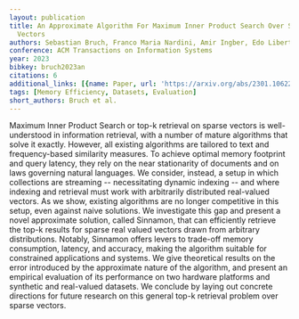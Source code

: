 ```yaml
---
layout: publication
title: An Approximate Algorithm For Maximum Inner Product Search Over Streaming Sparse
  Vectors
authors: Sebastian Bruch, Franco Maria Nardini, Amir Ingber, Edo Liberty
conference: ACM Transactions on Information Systems
year: 2023
bibkey: bruch2023an
citations: 6
additional_links: [{name: Paper, url: 'https://arxiv.org/abs/2301.10622'}]
tags: [Memory Efficiency, Datasets, Evaluation]
short_authors: Bruch et al.
---
```

Maximum Inner Product Search or top-k retrieval on sparse vectors is
well-understood in information retrieval, with a number of mature algorithms
that solve it exactly. However, all existing algorithms are tailored to text
and frequency-based similarity measures. To achieve optimal memory footprint
and query latency, they rely on the near stationarity of documents and on laws
governing natural languages. We consider, instead, a setup in which collections
are streaming -- necessitating dynamic indexing -- and where indexing and
retrieval must work with arbitrarily distributed real-valued vectors. As we
show, existing algorithms are no longer competitive in this setup, even against
naive solutions. We investigate this gap and present a novel approximate
solution, called Sinnamon, that can efficiently retrieve the top-k results for
sparse real valued vectors drawn from arbitrary distributions. Notably,
Sinnamon offers levers to trade-off memory consumption, latency, and accuracy,
making the algorithm suitable for constrained applications and systems. We give
theoretical results on the error introduced by the approximate nature of the
algorithm, and present an empirical evaluation of its performance on two
hardware platforms and synthetic and real-valued datasets. We conclude by
laying out concrete directions for future research on this general top-k
retrieval problem over sparse vectors.
